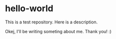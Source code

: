 # hello-world
This is a test repository. Here is a description.

Okej, I'll be writing someting about me. Thank you! :)
